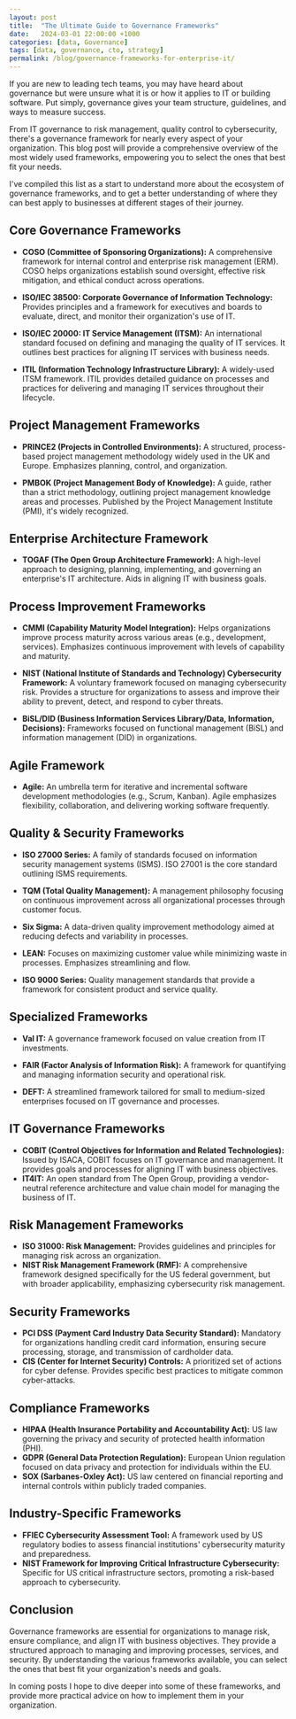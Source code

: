 ```yaml
---
layout: post
title:  "The Ultimate Guide to Governance Frameworks"
date:   2024-03-01 22:00:00 +1000
categories: [data, Governance]
tags: [data, governance, cto, strategy]
permalink: /blog/governance-frameworks-for-enterprise-it/
---
```



If you are new to leading tech teams, you may have heard about governance but were unsure what it is or how it applies to IT or building software. Put simply, governance gives your team structure, guidelines, and ways to measure success.

From IT governance to risk management, quality control to cybersecurity, there's a governance framework for nearly every aspect of your organization. This blog post will provide a comprehensive overview of the most widely used frameworks, empowering you to select the ones that best fit your needs.

I've compiled this list as a start to understand more about the ecosystem of governance frameworks, and to get a better understanding of where they can best apply to businesses at different stages of their journey.


## Core Governance Frameworks

* **COSO (Committee of Sponsoring Organizations):** A comprehensive framework for internal control and enterprise risk management (ERM). COSO helps organizations establish sound oversight, effective risk mitigation, and ethical conduct across operations.

* **ISO/IEC 38500: Corporate Governance of Information Technology:** Provides principles and a framework for executives and boards to evaluate, direct, and monitor their organization's use of IT.

* **ISO/IEC 20000: IT Service Management (ITSM):**  An international standard focused on defining and managing the quality of IT services. It outlines best practices for aligning IT services with business needs.

* **ITIL (Information Technology Infrastructure Library):** A widely-used ITSM framework. ITIL provides detailed guidance on processes and practices for delivering and managing IT services throughout their lifecycle.

## Project Management Frameworks

* **PRINCE2 (Projects in Controlled Environments):**  A structured, process-based project management methodology widely used in the UK and Europe. Emphasizes planning, control, and organization.

* **PMBOK (Project Management Body of Knowledge):** A guide, rather than a strict methodology, outlining project management knowledge areas and processes. Published by the Project Management Institute (PMI), it's widely recognized.

## Enterprise Architecture Framework

* **TOGAF (The Open Group Architecture Framework):**  A high-level approach to designing, planning, implementing, and governing an enterprise's IT architecture. Aids in aligning IT with business goals.

## Process Improvement Frameworks

* **CMMI (Capability Maturity Model Integration):**  Helps organizations improve process maturity across various areas (e.g., development, services). Emphasizes continuous improvement with levels of capability and maturity.

* **NIST (National Institute of Standards and Technology) Cybersecurity Framework:** A voluntary framework focused on managing cybersecurity risk. Provides a structure for organizations to assess and improve their ability to prevent, detect, and respond to cyber threats.

* **BiSL/DID (Business Information Services Library/Data, Information, Decisions):** Frameworks focused on functional management (BiSL) and information management (DID) in organizations.

## Agile Framework

* **Agile:** An umbrella term for iterative and incremental software development methodologies (e.g., Scrum, Kanban). Agile emphasizes flexibility, collaboration, and delivering working software frequently.

## Quality & Security Frameworks

* **ISO 27000 Series:** A family of standards focused on information security management systems (ISMS). ISO 27001 is the core standard outlining ISMS requirements.

* **TQM (Total Quality Management):**  A management philosophy focusing on continuous improvement across all organizational processes through customer focus.

* **Six Sigma:** A data-driven quality improvement methodology aimed at reducing defects and variability in processes.

* **LEAN:** Focuses on maximizing customer value while minimizing waste in processes. Emphasizes streamlining and flow.

* **ISO 9000 Series:** Quality management standards that provide a framework for consistent product and service quality.

## Specialized Frameworks

* **Val IT:** A governance framework focused on value creation from IT investments.

* **FAIR (Factor Analysis of Information Risk):** A framework for quantifying and managing information security and operational risk.

* **DEFT:** A streamlined framework tailored for small to medium-sized enterprises focused on IT governance and processes.


## IT Governance Frameworks

* **COBIT (Control Objectives for Information and Related Technologies):**  Issued by ISACA, COBIT focuses on IT governance and management. It provides goals and processes for aligning IT with business objectives.
* **IT4IT:**  An open standard from The Open Group, providing a vendor-neutral reference architecture and value chain model for managing the business of IT.

## Risk Management Frameworks

* **ISO 31000: Risk Management:** Provides guidelines and principles for managing risk across an organization.
* **NIST Risk Management Framework (RMF):** A comprehensive framework designed specifically for the US federal government, but with broader applicability, emphasizing cybersecurity risk management.

## Security Frameworks

* **PCI DSS (Payment Card Industry Data Security Standard):** Mandatory for organizations handling credit card information, ensuring secure processing, storage, and transmission of cardholder data.
* **CIS (Center for Internet Security) Controls:**  A prioritized set of actions for cyber defense. Provides specific best practices to mitigate common cyber-attacks.

## Compliance Frameworks

* **HIPAA (Health Insurance Portability and Accountability Act):** US law governing the privacy and security of protected health information (PHI).
* **GDPR (General Data Protection Regulation):**  European Union regulation focused on data privacy and protection for individuals within the EU.
* **SOX (Sarbanes-Oxley Act):**  US law centered on financial reporting and internal controls within publicly traded companies.

## Industry-Specific Frameworks

* **FFIEC Cybersecurity Assessment Tool:**  A framework used by US regulatory bodies to assess financial institutions' cybersecurity maturity and preparedness.
* **NIST Framework for Improving Critical Infrastructure Cybersecurity:**  Specific for US critical infrastructure sectors, promoting a risk-based approach to cybersecurity.


## Conclusion

Governance frameworks are essential for organizations to manage risk, ensure compliance, and align IT with business objectives. They provide a structured approach to managing and improving processes, services, and security. By understanding the various frameworks available, you can select the ones that best fit your organization's needs and goals.

In coming posts I hope to dive deeper into some of these frameworks, and provide more practical advice on how to implement them in your organization.
